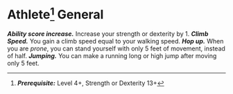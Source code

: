 # Athlete[^1] <span class="md-tag">General<span>
***Ability score increase.*** Increase your strength or dexterity by 1.
***Climb Speed.*** You gain a climb speed equal to your walking speed.
***Hop up.*** When you are *prone*, you can stand yourself with only 5 feet of movement, instead of half.
***Jumping.*** You can make a running long or high jump after moving only 5 feet.

[^1]: ***Prerequisite:*** Level 4+, Strength or Dexterity 13+